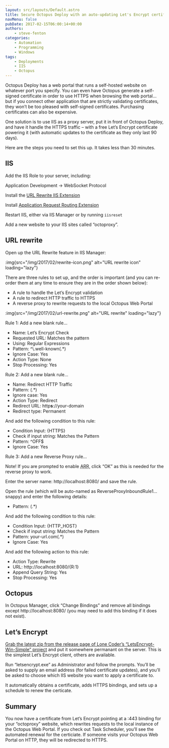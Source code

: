 ```yaml
---
layout: src/layouts/Default.astro
title: Secure Octopus Deploy with an auto-updating Let's Encrypt certificate
navMenu: false
pubDate: 2017-02-15T06:00:14+00:00
authors:
    - steve-fenton
categories:
    - Automation
    - Programming
    - Windows
tags:
    - Deployments
    - IIS
    - Octopus
---
```


Octopus Deploy has a web portal that runs a self-hosted website on whatever port you specify. You can even have Octopus generate a self-signed certificate in order to use HTTPS when browsing the web portal… but if you connect other application that are strictly validating certificates, they won’t be too pleased with self-signed certificates. Purchasing certificates can also be expensive.

One solution is to use IIS as a proxy server, put it in front of Octopus Deploy, and have it handle the HTTPS traffic – with a free Let’s Encrypt certificate powering it (with automatic updates to the certificate as they only last 90 days).

Here are the steps you need to set this up. It takes less than 30 minutes.

## IIS

Add the IIS Role to your server, including:

Application Development -> WebSocket Protocol

Install the [URL Rewrite IIS Extension](https://www.iis.net/downloads/microsoft/url-rewrite)

Install [Application Request Routing Extension](https://www.iis.net/downloads/microsoft/application-request-routing)

Restart IIS, either via IIS Manager or by running `iisreset`

Add a new website to your IIS sites called “octoproxy”.

## URL rewrite

Open up the URL Rewrite feature in IIS Manager:

:img{src="/img/2017/02/rewrite-icon.png" alt="URL rewrite icon" loading="lazy"}

There are three rules to set up, and the order is important (and you can re-order them at any time to ensure they are in the order shown below):

- A rule to handle the Let’s Encrypt validation
- A rule to redirect HTTP traffic to HTTPS
- A reverse proxy to rewrite requests to the local Octopus Web Portal

:img{src="/img/2017/02/url-rewrite.png" alt="URL rewrite" loading="lazy"}

Rule 1: Add a new blank rule…

- Name: Let’s Encrypt Check
- Requested URL: Matches the pattern
- Using: Regular Expressions
- Pattern: ^\\.well-known(.\*)
- Ignore Case: Yes
- Action Type: None
- Stop Processing: Yes

Rule 2: Add a new blank rule…

- Name: Redirect HTTP Traffic
- Pattern: (.\*)
- Ignore case: Yes
- Action Type: Redirect
- Redirect URL: http**s**://your-domain
- Redirect type: Permanent

And add the following condition to this rule:

- Condition Input: {HTTPS}
- Check if input string: Matches the Pattern
- Pattern: ^OFF$
- Ignore Case: Yes

Rule 3: Add a new Reverse Proxy rule…

Note! If you are prompted to enable <abbr title="Application Request Routing">ARR</abbr>, click “OK” as this is needed for the reverse proxy to work.

Enter the server name: http://localhost:8080/ and save the rule.

Open the rule (which will be auto-named as ReverseProxyInboundRule1… snappy) and enter the following details:

- Pattern: (.\*)

And add the following condition to this rule:

- Condition Input: {HTTP\_HOST}
- Check if input string: Matches the Pattern
- Pattern: your-url.com(.\*)
- Ignore Case: Yes

And add the following action to this rule:

- Action Type: Rewrite
- URL: http://localhost:8080/{R:1}
- Append Query String: Yes
- Stop Processing: Yes

## Octopus

In Octopus Manager, click “Change Bindings” and remove all bindings except http://localhost:8080/ (you may need to add this binding if it does not exist).

## Let’s Encrypt

[Grab the latest zip from the release page of Lone Coder’s “LetsEncrypt-Win-Simple” project](https://github.com/Lone-Coder/letsencrypt-win-simple/wiki) and put it somewhere permanant on the server. This is the simplest Let’s Encrypt client, others are available.

Run “letsencrypt.exe” as Administrator and follow the prompts. You’ll be asked to supply an email address (for failed certificate updates), and you’ll be asked to choose which IIS website you want to apply a certificate to.

It automatically obtains a certificate, adds HTTPS bindings, and sets up a schedule to renew the certicate.

## Summary

You now have a certificate from Let’s Encrypt pointing at a :443 binding for your “octoproxy” website, which rewrites requests to the local instance of the Octopus Web Portal. If you check out Task Scheduler, you’ll see the automated renewal for the certiciate. If someone visits your Octopus Web Portal on HTTP, they will be redirected to HTTPS.